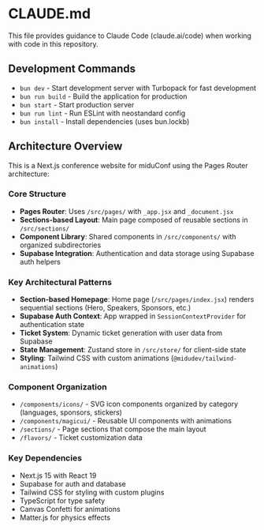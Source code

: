 # CLAUDE.md

This file provides guidance to Claude Code (claude.ai/code) when working with code in this repository.

## Development Commands

- `bun dev` - Start development server with Turbopack for fast development
- `bun run build` - Build the application for production 
- `bun start` - Start production server
- `bun run lint` - Run ESLint with neostandard config
- `bun install` - Install dependencies (uses bun.lockb)

## Architecture Overview

This is a Next.js conference website for miduConf using the Pages Router architecture:

### Core Structure
- **Pages Router**: Uses `/src/pages/` with `_app.jsx` and `_document.jsx`
- **Sections-based Layout**: Main page composed of reusable sections in `/src/sections/`
- **Component Library**: Shared components in `/src/components/` with organized subdirectories
- **Supabase Integration**: Authentication and data storage using Supabase auth helpers

### Key Architectural Patterns
- **Section-based Homepage**: Home page (`/src/pages/index.jsx`) renders sequential sections (Hero, Speakers, Sponsors, etc.)
- **Supabase Auth Context**: App wrapped in `SessionContextProvider` for authentication state
- **Ticket System**: Dynamic ticket generation with user data from Supabase
- **State Management**: Zustand store in `/src/store/` for client-side state
- **Styling**: Tailwind CSS with custom animations (`@midudev/tailwind-animations`)

### Component Organization
- `/components/icons/` - SVG icon components organized by category (languages, sponsors, stickers)
- `/components/magicui/` - Reusable UI components with animations
- `/sections/` - Page sections that compose the main layout
- `/flavors/` - Ticket customization data

### Key Dependencies
- Next.js 15 with React 19
- Supabase for auth and database
- Tailwind CSS for styling with custom plugins
- TypeScript for type safety
- Canvas Confetti for animations
- Matter.js for physics effects